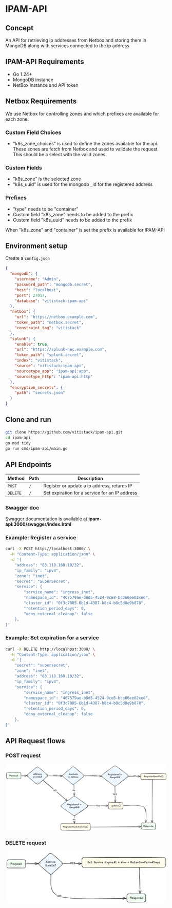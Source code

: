 # IPAM-API

## Concept
An API for retrieving ip addresses from Netbox and storing them in MongoDB along with services connected to the ip address.

## IPAM-API Requirements

* Go 1.24+
* MongoDB instance
* NetBox instance and API token

## Netbox Requirements
We use Netbox for controlling zones and which prefixes are available for each zone. 

### Custom Field Choices
* "k8s_zone_choices" is used to define the zones available for the api. These sones are fetch from Netbox and used to validate the request. This should be a select with the valid zones.

### Custom Fields
* "k8s_zone" is the selected zone
* "k8s_uuid" is used for the mongodb _id for the registered address

### Prefixes
* "type" needs to be "container"
* Custom field "k8s_zone" needs to be added to the prefix
* Custom field "k8s_uuid" needs to be added to the prefix

When "k8s_zone" and "container" is set the prefix is available for IPAM-API


## Environment setup

Create a `config.json`

```json
{
  "mongodb": {
    "username": "Admin",
    "password_path": "mongodb.secret",
    "host": "localhost",
    "port": 27017,
    "database": "vitistack-ipam-api"
  },
  "netbox": {
    "url": "https://netbox.example.com",
    "token_path": "netbox.secret",
    "constraint_tag": "vitistack"
  },
  "splunk": {
    "enable": true,
    "url": "https://splunk-hec.example.com",
    "token_path": "splunk.secret",
    "index": "vitistack",
    "source": "vitistack:ipam-api",
    "sourcetype_app": "ipam-api:app",
    "sourcetype_http": "ipam-api:http"
  },
  "encryption_secrets": {
    "path": "secrets.json"
  }
}
```

## Clone and run

```bash
git clone https://github.com/vitistack/ipam-api.git
cd ipam-api
go mod tidy
go run cmd/ipam-api/main.go
```

## API Endpoints

| Method  | Path         | Description                    |
| ------- | -------------| ------------------------------------------------ |
| `POST`  | `/`          | Register or update a ip address, returns IP      |
| `DELETE`| `/`          | Set expiration for a service for an IP address   |


### Swagger doc
Swagger documentation is available at **ipam-api:3000/swagger/index.html**

### Example: Register a service
```bash
curl -X POST http://localhost:3000/ \
  -H "Content-Type: application/json" \
  -d '{
    "address": "83.118.168.10/32",
    "ip_family": "ipv4",
    "zone": "inet",
    "secret": "SuperSecret",
    "service": {
        "service_name": "ingress_inet",
        "namespace_id": "467579ae-b8d5-4524-9ce8-bcb66ee02ce0",
        "cluster_id": "0f3c7805-6b1d-4387-b8c4-b8c5d0e9b878",
        "retention_period_days": 0,
        "deny_external_cleanup": false
    },
}'
```
### Example: Set expiration for a service
```bash
curl -X DELETE http://localhost:3000/ \
  -H "Content-Type: application/json" \
  -d '{
    "secret": "supersecret",
    "zone": "inet",
    "address": "83.118.168.10/32",
    "ip_family": "ipv4",
    "service": {
        "service_name": "ingress_inet",
        "namespace_id": "467579ae-b8d5-4524-9ce8-bcb66ee02ce0",
        "cluster_id": "0f3c7805-6b1d-4387-b8c4-b8c5d0e9b878",
        "retention_period_days": 0,
        "deny_external_cleanup": false
    },
}'
```

## API Request flows
### POST request
![POST Request Overview Image](images/ipam-api/post.ipam-api.excalidraw.png "POST request flow")

### DELETE request
![DELETE Request Overview Image](images/ipam-api/delete.ipam-api.excalidraw.png "DELETE request flow")
